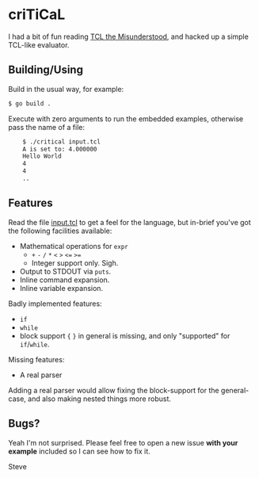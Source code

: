 # criTiCaL

I had a bit of fun reading [TCL the Misunderstood](http://antirez.com/articoli/tclmisunderstood.html), and hacked up a simple TCL-like evaluator.


## Building/Using

Build in the usual way, for example:

```sh
$ go build .
```

Execute with zero arguments to run the embedded examples, otherwise
pass the name of a file:

```sh
    $ ./critical input.tcl
    A is set to: 4.000000
    Hello World
    4
    4
    ..
```


## Features

Read the file [input.tcl](input.tcl) to get a feel for the language, but in-brief you've got the following facilities available:

* Mathematical operations for `expr`
  * `+` `-` `/` `*` `<` `>` `<=` `>=`
  * Integer support only.  Sigh.
* Output to STDOUT via `puts`.
* Inline command expansion.
* Inline variable expansion.

Badly implemented features:

* `if`
* `while`
* block support `{` `}` in general is missing, and only "supported" for `if`/`while`.

Missing features:

* A real parser

Adding a real parser would allow fixing the block-support for the general-case, and also making nested things more robust.


## Bugs?

Yeah I'm not surprised.  Please feel free to open a new issue **with your example** included so I can see how to fix it.


Steve
